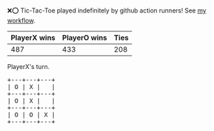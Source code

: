 :x::o: Tic-Tac-Toe played indefinitely by github action runners! See [my workflow](.github/workflows/play.yaml).

|PlayerX wins|PlayerO wins|Ties|
|-|-|-|
|487|433|208|

PlayerX's turn.

<pre>
+---+---+---+
| O | X |   |
+---+---+---+
| O | X |   |
+---+---+---+
| O | O | X |
+---+---+---+
</pre>